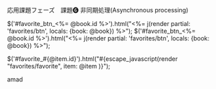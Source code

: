 応用課題フェーズ　課題❻ 非同期処理(Asynchronous processing)


$('#favorite_btn_<%= @book.id %>').html("<%= j(render partial: 'favorites/btn', locals: {book: @book}) %>");
$('#favorite_btn_<%= @book.id %>').html("<%= j(render partial: 'favorites/btn', locals: {book: @book}) %>");

$('#favorite_#{@item.id}').html("#{escape_javascript(render "favorites/favorite", item: @item )}");

amad